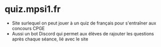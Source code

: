 # quiz.mpsi1.fr

- Site surlequel on peut jouer à un quiz de français pour s'entraîner aux concours CPGE
- Aussi un bot Discord qui permet aux élèves de rajouter les questions après chaque séance, lié avec le site
